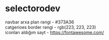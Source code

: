 # selectorodev

navbar arxa plan rəngi - #373A36 </br>
catgerioes border rəngi - rgb(223, 223, 223)</br>
iconları aldığım sayt - https://fontawesome.com/ </br>

